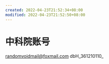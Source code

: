 ```yaml
---
created: 2022-04-23T21:52:34+08:00
modified: 2022-04-23T21:52:50+08:00
---
```


# 中科院账号

randomvoidmail@foxmail.com
dbH_361210110_
